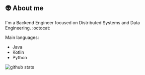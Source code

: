 ## :alien: About me 

I'm a Backend Engineer focused on Distributed Systems and Data Engineering. :octocat:

Main languages:
- Java
- Kotlin
- Python

![github stats](https://github-readme-stats.vercel.app/api?username=raulmanzas&show_icons=true&theme=dark)
